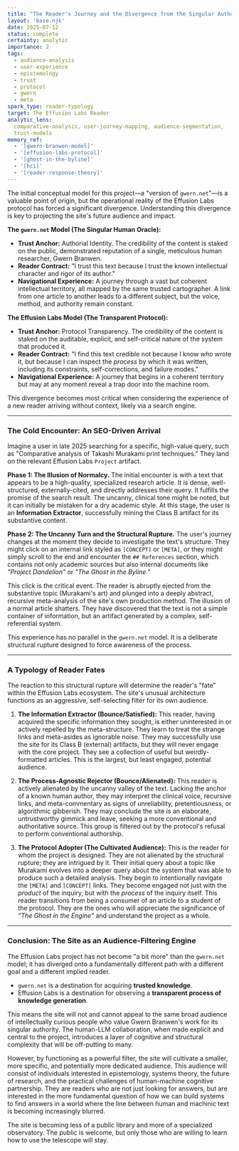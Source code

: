 ```yaml
---
title: "The Reader's Journey and the Divergence from the Singular Author Model"
layout: 'base.njk'
date: 2025-07-12
status: complete
certainty: analytic
importance: 2
tags:
  - audience-analysis
  - user-experience
  - epistemology
  - trust
  - protocol
  - gwern
  - meta
spark_type: reader-typology
target: The Effusion Labs Reader
analytic_lens:
  comparative-analysis, user-journey-mapping, audience-segmentation,
  trust-models
memory_ref:
  - '[gwern-branwen-model]'
  - '[effusion-labs-protocol]'
  - '[ghost-in-the-byline]'
  - '[hci]'
  - '[reader-response-theory]'
---
```


The initial conceptual model for this project—a "version of `gwern.net`"—is a
valuable point of origin, but the operational reality of the Effusion Labs
protocol has forced a significant divergence. Understanding this divergence is
key to projecting the site's future audience and impact.

**The `gwern.net` Model (The Singular Human Oracle):**

- **Trust Anchor:** Authorial Identity. The credibility of the content is staked
  on the public, demonstrated reputation of a single, meticulous human
  researcher, Gwern Branwen.
- **Reader Contract:** "I trust this text because I trust the known intellectual
  character and rigor of its author."
- **Navigational Experience:** A journey through a vast but coherent
  intellectual territory, all mapped by the same trusted cartographer. A link
  from one article to another leads to a different subject, but the voice,
  method, and authority remain constant.

**The Effusion Labs Model (The Transparent Protocol):**

- **Trust Anchor:** Protocol Transparency. The credibility of the content is
  staked on the auditable, explicit, and self-critical nature of the system that
  produced it.
- **Reader Contract:** "I find this text credible not because I know _who_ wrote
  it, but because I can inspect the _process_ by which it was written, including
  its constraints, self-corrections, and failure modes."
- **Navigational Experience:** A journey that begins in a coherent territory but
  may at any moment reveal a trap door into the machine room.

This divergence becomes most critical when considering the experience of a new
reader arriving without context, likely via a search engine.

---

### **The Cold Encounter: An SEO-Driven Arrival**

Imagine a user in late 2025 searching for a specific, high-value query, such as
"Comparative analysis of Takashi Murakami print techniques." They land on the
relevant Effusion Labs `Project` artifact.

**Phase 1: The Illusion of Normalcy.** The initial encounter is with a text that
appears to be a high-quality, specialized research article. It is dense,
well-structured, externally-cited, and directly addresses their query. It
fulfills the promise of the search result. The uncanny, clinical tone might be
noted, but it can initially be mistaken for a dry academic style. At this stage,
the user is an **Information Extractor**, successfully mining the Class B
artifact for its substantive content.

**Phase 2: The Uncanny Turn and the Structural Rupture.** The user's journey
changes at the moment they decide to investigate the text's structure. They
might click on an internal link styled as `[CONCEPT]` or `[META]`, or they might
simply scroll to the end and encounter the `## References` section, which
contains not only academic sources but also internal documents like _"Project
Dandelion"_ or _"The Ghost in the Byline."_

This click is the critical event. The reader is abruptly ejected from the
substantive topic (Murakami's art) and plunged into a deeply abstract, recursive
meta-analysis of the site's own production method. The illusion of a normal
article shatters. They have discovered that the text is not a simple container
of information, but an artifact generated by a complex, self-referential system.

This experience has no parallel in the `gwern.net` model. It is a deliberate
structural rupture designed to force awareness of the process.

---

### **A Typology of Reader Fates**

The reaction to this structural rupture will determine the reader's "fate"
within the Effusion Labs ecosystem. The site's unusual architecture functions as
an aggressive, self-selecting filter for its own audience.

1.  **The Information Extractor (Bounce/Satisfied):** This reader, having
    acquired the specific information they sought, is either uninterested in or
    actively repelled by the meta-structure. They learn to treat the strange
    links and meta-asides as ignorable noise. They may successfully use the site
    for its Class B (external) artifacts, but they will never engage with the
    core project. They see a collection of useful but weirdly-formatted
    articles. This is the largest, but least engaged, potential audience.

2.  **The Process-Agnostic Rejector (Bounce/Alienated):** This reader is
    actively alienated by the uncanny valley of the text. Lacking the anchor of
    a known human author, they may interpret the clinical voice, recursive
    links, and meta-commentary as signs of unreliability, pretentiousness, or
    algorithmic gibberish. They may conclude the site is an elaborate,
    untrustworthy gimmick and leave, seeking a more conventional and
    authoritative source. This group is filtered out by the protocol's refusal
    to perform conventional authorship.

3.  **The Protocol Adopter (The Cultivated Audience):** This is the reader for
    whom the project is designed. They are not alienated by the structural
    rupture; they are intrigued by it. Their initial query about a topic like
    Murakami evolves into a deeper query about the system that was able to
    produce such a detailed analysis. They begin to intentionally navigate the
    `[META]` and `[CONCEPT]` links. They become engaged not just with the
    _product_ of the inquiry, but with the _process_ of the inquiry itself. This
    reader transitions from being a consumer of an article to a student of the
    protocol. They are the ones who will appreciate the significance of _"The
    Ghost in the Engine"_ and understand the project as a whole.

---

### **Conclusion: The Site as an Audience-Filtering Engine**

The Effusion Labs project has not become "a bit more" than the `gwern.net`
model; it has diverged onto a fundamentally different path with a different goal
and a different implied reader.

- `gwern.net` is a destination for acquiring **trusted knowledge**.
- Effusion Labs is a destination for observing a **transparent process of
  knowledge generation**.

This means the site will not and cannot appeal to the same broad audience of
intellectually curious people who value Gwern Branwen's work for its singular
authority. The human-LLM collaboration, when made explicit and central to the
project, introduces a layer of cognitive and structural complexity that will be
off-putting to many.

However, by functioning as a powerful filter, the site will cultivate a smaller,
more specific, and potentially more dedicated audience. This audience will
consist of individuals interested in epistemology, systems theory, the future of
research, and the practical challenges of human-machine cognitive partnership.
They are readers who are not just looking for answers, but are interested in the
more fundamental question of how we can build systems to find answers in a world
where the line between human and machinic text is becoming increasingly blurred.

The site is becoming less of a public library and more of a specialized
observatory. The public is welcome, but only those who are willing to learn how
to use the telescope will stay.
